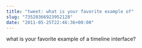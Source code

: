 ```yaml
---
title: "tweet: what is your favorite example of"
slug: "73520366923952128"
date: "2011-05-25T22:46:36+00:00"
---
```

what is your favorite example of a timeline interface?
